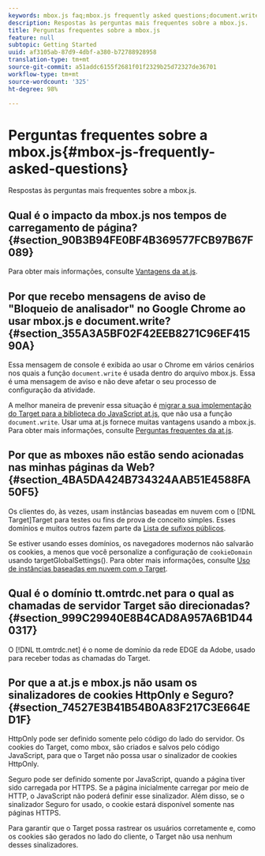 ```yaml
---
keywords: mbox.js faq;mbox.js frequently asked questions;document.write;tt.omtrdc.net;parser blocking
description: Respostas às perguntas mais frequentes sobre a mbox.js.
title: Perguntas frequentes sobre a mbox.js
feature: null
subtopic: Getting Started
uuid: af3105ab-87d9-4dbf-a380-b72788928958
translation-type: tm+mt
source-git-commit: a51addc6155f2681f01f2329b25d72327de36701
workflow-type: tm+mt
source-wordcount: '325'
ht-degree: 98%

---
```



# Perguntas frequentes sobre a mbox.js{#mbox-js-frequently-asked-questions}

Respostas às perguntas mais frequentes sobre a mbox.js.

## Qual é o impacto da mbox.js nos tempos de carregamento de página? {#section_90B3B94FE0BF4B369577FCB97B67F089}

Para obter mais informações, consulte [Vantagens da at.js](/help/c-implementing-target/c-implementing-target-for-client-side-web/t-mbox-download/c-target-atjs-implementation/target-atjs-implementation.md#benefits).

## Por que recebo mensagens de aviso de &quot;Bloqueio de analisador&quot; no Google Chrome ao usar mbox.js e document.write? {#section_355A3A5BF02F42EEB8271C96EF41590A}

Essa mensagem de console é exibida ao usar o Chrome em vários cenários nos quais a função `document.write` é usada dentro do arquivo mbox.js. Essa é uma mensagem de aviso e não deve afetar o seu processo de configuração da atividade.

A melhor maneira de prevenir essa situação é  [migrar a sua implementação do Target para a biblioteca do JavaScript at.js](../../../c-implementing-target/c-implementing-target-for-client-side-web/t-mbox-download/c-target-atjs-implementation/target-migrate-atjs.md#task_DE55DCE9AC2F49728395665DE1B1E6EA), que não usa a função `document.write`. Usar uma at.js fornece muitas vantagens usando a mbox.js. Para obter mais informações, consulte [Perguntas frequentes da at.js](../../../c-implementing-target/c-implementing-target-for-client-side-web/c-target-atjs-faq/target-atjs-faq.md#concept_D6EFE8D84A06476DB5ABD494D7E8C769).

## Por que as mboxes não estão sendo acionadas nas minhas páginas da Web? {#section_4BA5DA424B734324AAB51E4588FA50F5}

Os clientes do, às vezes, usam instâncias baseadas em nuvem com o [!DNL Target]Target para testes ou fins de prova de conceito simples. Esses domínios e muitos outros fazem parte da [Lista de sufixos públicos](https://publicsuffix.org/list/public_suffix_list.dat).

Se estiver usando esses domínios, os navegadores modernos não salvarão os cookies, a menos que você personalize a configuração de `cookieDomain` usando targetGlobalSettings(). Para obter mais informações, consulte [Uso de instâncias baseadas em nuvem com o Target](../../../c-implementing-target/c-implementing-target-for-client-side-web/c-target-debugging-atjs/targeting-using-cloud-based-instances.md#concept_A2077766948F4EA081CE592D8998F566).

## Qual é o domínio tt.omtrdc.net para o qual as chamadas de servidor Target são direcionadas? {#section_999C29940E8B4CAD8A957A6B1D440317}

O [!DNL tt.omtrdc.net] é o nome de domínio da rede EDGE da Adobe, usado para receber todas as chamadas do Target.

## Por que a at.js e mbox.js não usam os sinalizadores de cookies HttpOnly e Seguro? {#section_74527E3B41B54B0A83F217C3E664ED1F}

HttpOnly pode ser definido somente pelo código do lado do servidor. Os cookies do Target, como mbox, são criados e salvos pelo código JavaScript, para que o Target não possa usar o sinalizador de cookies HttpOnly.

Seguro pode ser definido somente por JavaScript, quando a página tiver sido carregada por HTTPS. Se a página inicialmente carregar por meio de HTTP, o JavaScript não poderá definir esse sinalizador. Além disso, se o sinalizador Seguro for usado, o cookie estará disponível somente nas páginas HTTPS.

Para garantir que o Target possa rastrear os usuários corretamente e, como os cookies são gerados no lado do cliente, o Target não usa nenhum desses sinalizadores.
